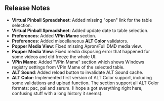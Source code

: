 ## Release Notes

- **Virtual Pinball Spreadsheet**: Added missing "open" link for the table selection.
- **Virtual Pinball Spreadsheet**: Added update date to table selection.
- **Preferences**: Added **VPin Mame** section.
- **Preferences**: Added miscellaneous **ALT Color** validators.
- **Popper Media View**: Fixed missing Apron/Full DMD media view.
- **Popper Media View**: Fixed media disposing error that happened for some videos and did freeze the whole UI.
- **VPin Mame**: Added "VPin Mame" section which shows Windows registry settings from VPin Mame of the selected table.
- **ALT Sound**: Added reload button to invalidate ALT Sound cache.
- **ALT Color**: Implemented first version of ALT Color support, including some validations and upload function. The section support all ALT Color formats: pac, pal and serum. (I hope a got everything right here, confusing stuff with a long history it seems).

